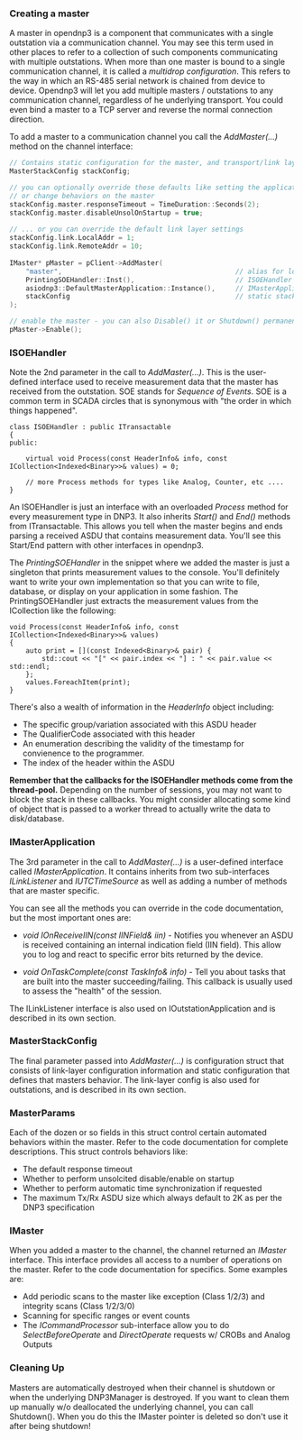 ### Creating a master

A master in opendnp3 is a component that communicates with a single outstation via a communication channel. You may see this term used in other places to refer to a 
collection of such components communicating with multiple outstations. When more than one master is bound to a single communication channel, it is called a 
_multidrop configuration_.  This refers to the way in which an RS-485 serial network is chained from device to device. Opendnp3 will let you add multiple 
masters / outstations to any communication channel, regardless of he underlying transport. You could even bind a master to a TCP server and reverse the 
normal connection direction.

To add a master to a communication channel you call the *AddMaster(...)* method on the channel interface:

```c++
// Contains static configuration for the master, and transport/link layers
MasterStackConfig stackConfig;

// you can optionally override these defaults like setting the application layer response timeout
// or change behaviors on the master
stackConfig.master.responseTimeout = TimeDuration::Seconds(2);
stackConfig.master.disableUnsolOnStartup = true;
	
// ... or you can override the default link layer settings 
stackConfig.link.LocalAddr = 1;
stackConfig.link.RemoteAddr = 10;
   
IMaster* pMaster = pClient->AddMaster(
	"master",											// alias for logging
	PrintingSOEHandler::Inst(),							// ISOEHandler - interface
	asiodnp3::DefaultMasterApplication::Instance(),		// IMasterApplication - interface
	stackConfig											// static stack configuration
);

// enable the master - you can also Disable() it or Shutdown() permanently
pMaster->Enable();

```

### ISOEHandler

Note the 2nd parameter in the call to _AddMaster(...)_. This is the user-defined interface used to receive measurement data
that the master has received from the outstation. SOE stands for _Sequence of Events_. SOE is a common term in SCADA circles
that is synonymous with "the order in which things happened".

```
class ISOEHandler : public ITransactable
{
public:
	
	virtual void Process(const HeaderInfo& info, const ICollection<Indexed<Binary>>& values) = 0;
	
	// more Process methods for types like Analog, Counter, etc ....
}
```

An ISOEHandler is just an interface with an overloaded _Process_ method for every measurement type in DNP3. It also inherits
_Start()_ and _End()_ methods from ITransactable. This allows you tell when the master begins and ends parsing a received
ASDU that contains measurement data. You'll see this Start/End pattern with other interfaces in opendnp3.

The _PrintingSOEHandler_ in the snippet where we added the master is just a singleton that prints measurement values to the console.
You'll definitely want to write your own implementation so that you can write to file, database, or display on your application in some 
fashion. The PrintingSOEHandler just extracts the measurement values from the ICollection like the following:

```
void Process(const HeaderInfo& info, const ICollection<Indexed<Binary>>& values) 
{
	auto print = [](const Indexed<Binary>& pair) { 
		std::cout << "[" << pair.index << "] : " << pair.value << std::endl;
	};
	values.ForeachItem(print);
}
```

There's also a wealth of information in the _HeaderInfo_ object including:

* The specific group/variation associated with this ASDU header
* The QualifierCode associated with this header
* An enumeration describing the validity of the timestamp for convienence to the programmer.
* The index of the header within the ASDU

**Remember that the callbacks for the ISOEHandler methods come from the thread-pool.** Depending on the number of sessions, you may not
want to block the stack in these callbacks. You might consider allocating some kind of object that is passed to a worker thread
to actually write the data to disk/database.


### IMasterApplication

The 3rd parameter in the call to _AddMaster(...)_ is a user-defined interface called _IMasterApplication_. It contains
inherits from two sub-interfaces _ILinkListener_ and _IUTCTimeSource_ as well as adding a number of methods that are
master specific.

You can see all the methods you can override in the code documentation, but the most important ones are:

* _void IOnReceiveIIN(const IINField& iin)_ - Notifies you whenever an ASDU is received containing an internal indication field
 (IIN field). This allow you to log and react to specific error bits returned by the device.

* _void OnTaskComplete(const TaskInfo& info)_ - Tell you about tasks that are built into the master succeeding/failing. This callback
is usually used to assess the "health" of the session.

The ILinkListener interface is also used on IOutstationApplication and is described in its own section.

### MasterStackConfig

The final parameter passed into _AddMaster(...)_ is configuration struct that consists of link-layer configuration
information and static configuration that defines that masters behavior. The link-layer config is also used for outstations,
and is described in its own section.

### MasterParams

Each of the dozen or so fields in this struct control certain automated behaviors within the master. Refer to the code documentation
for complete descriptions. This struct controls behaviors like:

* The default response timeout
* Whether to perform unsolcited disable/enable on startup
* Whether to perform automatic time synchronization if requested
* The maximum Tx/Rx ASDU size which always default to 2K as per the DNP3 specification

### IMaster

When you added a master to the channel, the channel returned an _IMaster_ interface. This interface provides all access to a number of operations
on the master. Refer to the code documentation for specifics. Some examples are:

* Add periodic scans to the master like exception (Class 1/2/3) and integrity scans (Class 1/2/3/0)
* Scanning for specific ranges or event counts
* The _ICommandProcessor_ sub-interface allow you to do _SelectBeforeOperate_ and _DirectOperate_ requests w/ CROBs and Analog Outputs

### Cleaning Up

Masters are automatically destroyed when their channel is shutdown or when the underlying DNP3Manager is destroyed. If you want to clean them up 
manually w/o deallocated the underlying channel, you can call Shutdown(). When you do this the IMaster pointer is deleted so don't use it after being
shutdown!